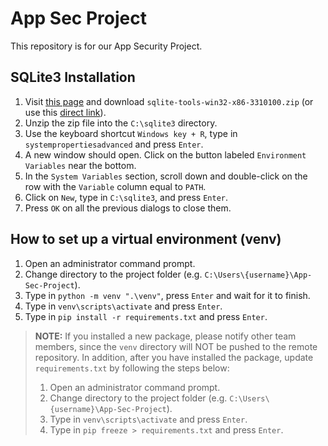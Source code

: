 # App Sec Project

This repository is for our App Security Project.

## SQLite3 Installation

1. Visit [this page](https://www.sqlite.org/download.html) and download `sqlite-tools-win32-x86-3310100.zip` (or use this [direct link](https://www.sqlite.org/2020/sqlite-dll-win32-x86-3310100.zip)).
2. Unzip the zip file into the `C:\sqlite3` directory.
3. Use the keyboard shortcut `Windows key + R`, type in `systempropertiesadvanced` and press `Enter`.
4. A new window should open. Click on the button labeled `Environment Variables` near the bottom.
5. In the `System Variables` section, scroll down and double-click on the row with the `Variable` column equal to `PATH`.
6. Click on `New`, type in `C:\sqlite3`, and press `Enter`.
7. Press `OK` on all the previous dialogs to close them.

## How to set up a virtual environment (venv)

1. Open an administrator command prompt.
2. Change directory to the project folder (e.g. `C:\Users\{username}\App-Sec-Project`).
3. Type in `python -m venv ".\venv"`, press `Enter` and wait for it to finish.
4. Type in `venv\scripts\activate` and press `Enter`.
5. Type in `pip install -r requirements.txt` and press `Enter`.

> **NOTE:** If you installed a new package, please notify other team members, since the `venv` directory will NOT be pushed to the remote repository. In addition, after you have installed the package, update `requirements.txt` by following the steps below:
>
> 1. Open an administrator command prompt.
> 2. Change directory to the project folder (e.g. `C:\Users\{username}\App-Sec-Project`).
> 3. Type in `venv\scripts\activate` and press `Enter`.
> 4. Type in `pip freeze > requirements.txt` and press `Enter`.
